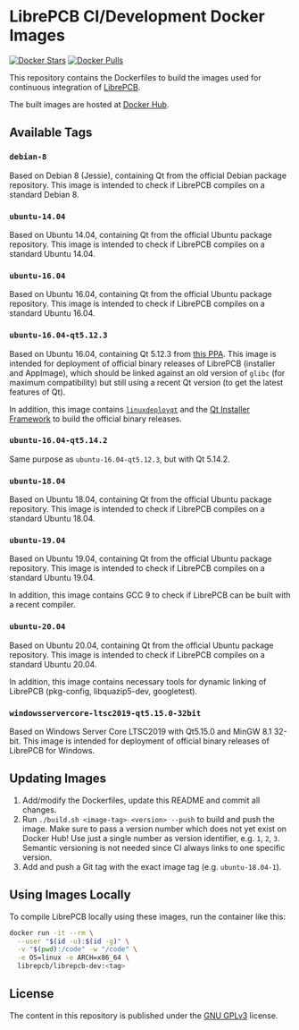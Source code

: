 # LibrePCB CI/Development Docker Images

[![Docker Stars](https://img.shields.io/docker/stars/librepcb/librepcb-dev.svg)](https://hub.docker.com/r/librepcb/librepcb-dev/)
[![Docker Pulls](https://img.shields.io/docker/pulls/librepcb/librepcb-dev.svg)](https://hub.docker.com/r/librepcb/librepcb-dev/)

This repository contains the Dockerfiles to build the images used for
continuous integration of [LibrePCB](https://github.com/LibrePCB/LibrePCB).

The built images are hosted at
[Docker Hub](https://hub.docker.com/r/librepcb/librepcb-dev/).


## Available Tags

### `debian-8`

Based on Debian 8 (Jessie), containing Qt from the official Debian package
repository. This image is intended to check if LibrePCB compiles on a standard
Debian 8.

### `ubuntu-14.04`

Based on Ubuntu 14.04, containing Qt from the official Ubuntu package
repository. This image is intended to check if LibrePCB compiles on a standard
Ubuntu 14.04.

### `ubuntu-16.04`

Based on Ubuntu 16.04, containing Qt from the official Ubuntu package
repository. This image is intended to check if LibrePCB compiles on a standard
Ubuntu 16.04.

### `ubuntu-16.04-qt5.12.3`

Based on Ubuntu 16.04, containing Qt 5.12.3 from
[this PPA](https://launchpad.net/~beineri). This image is intended for
deployment of official binary releases of LibrePCB (installer and AppImage),
which should be linked against an old version of `glibc` (for maximum
compatibility) but still using a recent Qt version (to get the latest features
of Qt).

In addition, this image contains
[`linuxdeployqt`](https://github.com/probonopd/linuxdeployqt) and the
[Qt Installer Framework](https://doc.qt.io/qtinstallerframework/) to build the
official binary releases.

### `ubuntu-16.04-qt5.14.2`

Same purpose as `ubuntu-16.04-qt5.12.3`, but with Qt 5.14.2.

### `ubuntu-18.04`

Based on Ubuntu 18.04, containing Qt from the official Ubuntu package
repository. This image is intended to check if LibrePCB compiles on a standard
Ubuntu 18.04.

### `ubuntu-19.04`

Based on Ubuntu 19.04, containing Qt from the official Ubuntu package
repository. This image is intended to check if LibrePCB compiles on a standard
Ubuntu 19.04.

In addition, this image contains GCC 9 to check if LibrePCB can be built with
a recent compiler.

### `ubuntu-20.04`

Based on Ubuntu 20.04, containing Qt from the official Ubuntu package
repository. This image is intended to check if LibrePCB compiles on a standard
Ubuntu 20.04.

In addition, this image contains necessary tools for dynamic linking of
LibrePCB (pkg-config, libquazip5-dev, googletest).

### `windowsservercore-ltsc2019-qt5.15.0-32bit`

Based on Windows Server Core LTSC2019 with Qt5.15.0 and MinGW 8.1 32-bit. This
image is intended for deployment of official binary releases of LibrePCB for
Windows.


## Updating Images

1. Add/modify the Dockerfiles, update this README and commit all changes.
2. Run `./build.sh <image-tag> <version> --push` to build and push the image.
   Make sure to pass a version number which does not yet exist on Docker Hub!
   Use just a single number as version identifier, e.g. `1`, `2`, `3`. Semantic
   versioning is not needed since CI always links to one specific version.
3. Add and push a Git tag with the exact image tag (e.g. `ubuntu-18.04-1`).


## Using Images Locally

To compile LibrePCB locally using these images, run the container like this:

```bash
docker run -it --rm \
  --user "$(id -u):$(id -g)" \
  -v "$(pwd):/code" -w "/code" \
  -e OS=linux -e ARCH=x86_64 \
  librepcb/librepcb-dev:<tag>
```


## License

The content in this repository is published under the
[GNU GPLv3](http://www.gnu.org/licenses/gpl-3.0.html) license.
